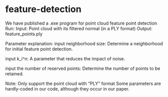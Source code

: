 # feature-detection
We have published a .exe program for point cloud feature point detection
Run:
Input: Point cloud with its filtered normal (in a PLY format)
Output:
feature_points.ply

Parameter explanation:
input neighborhood size: Determine a neighborhood for initial feature point detection.

input k_i^n: A parameter that reduces the impact of noise.

input the number of reserved points: Determine the number of points to be retained.

Note:
Only support the point cloud with “PLY” format
Some parameters are hardly-coded in our code, although they occur in our paper.
